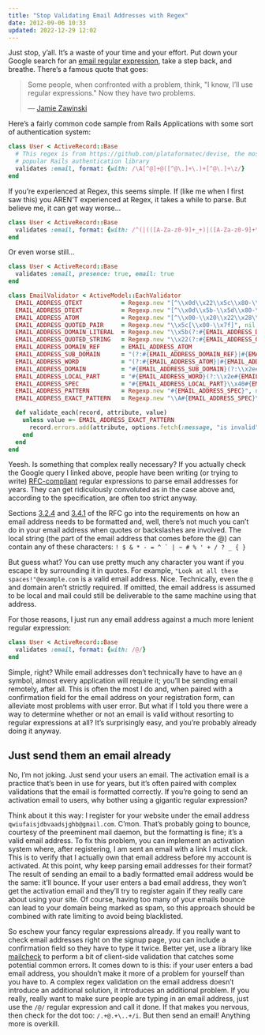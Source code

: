 ```yaml
---
title: "Stop Validating Email Addresses with Regex"
date: 2012-09-06 10:33
updated: 2022-12-29 12:02
---
```


Just stop, y’all. It’s a waste of your time and your effort. Put down your Google search for an [email regular expression](http://www.google.com/search?q=email+regex), take a step back, and breathe.<!--more--> There’s a famous quote that goes:

> Some people, when confronted with a problem, think, "I know, I’ll use regular expressions." Now they have two problems.
>
> — [Jamie Zawinski](http://regex.info/blog/2006-09-15/247)

Here’s a fairly common code sample from Rails Applications with some sort of authentication system:

```ruby
class User < ActiveRecord::Base
  # This regex is from https://github.com/plataformatec/devise, the most
  # popular Rails authentication library
  validates :email, format: {with: /\A[^@]+@([^@\.]+\.)+[^@\.]+\z/}
end
```

If you’re experienced at Regex, this seems simple. If (like me when I first saw this) you AREN’T experienced at Regex, it takes a while to parse. But believe me, it can get way worse...

```ruby
class User < ActiveRecord::Base
  validates :email, format: {with: /^(|(([A-Za-z0-9]+_+)|([A-Za-z0-9]+\-+)|([A-Za-z0-9]+\.+)|([A-Za-z0-9]+\++))*[A-Za-z0-9]+@((\w+\-+)|(\w+\.))*\w{1,63}\.[a-zA-Z]{2,6})$/i}
end
```

Or even worse still...

```ruby
class User < ActiveRecord::Base
  validates :email, presence: true, email: true
end

class EmailValidator < ActiveModel::EachValidator
  EMAIL_ADDRESS_QTEXT           = Regexp.new "[^\\x0d\\x22\\x5c\\x80-\\xff]", nil, "n"
  EMAIL_ADDRESS_DTEXT           = Regexp.new "[^\\x0d\\x5b-\\x5d\\x80-\\xff]", nil, "n"
  EMAIL_ADDRESS_ATOM            = Regexp.new "[^\\x00-\\x20\\x22\\x28\\x29\\x2c\\x2e\\x3a-\\x3c\\x3e\\x40\\x5b-\\x5d\\x7f-\\xff]+", nil, "n"
  EMAIL_ADDRESS_QUOTED_PAIR     = Regexp.new "\\x5c[\\x00-\\x7f]", nil, "n"
  EMAIL_ADDRESS_DOMAIN_LITERAL  = Regexp.new "\\x5b(?:#{EMAIL_ADDRESS_DTEXT}|#{EMAIL_ADDRESS_QUOTED_PAIR})*\\x5d", nil, "n"
  EMAIL_ADDRESS_QUOTED_STRING   = Regexp.new "\\x22(?:#{EMAIL_ADDRESS_QTEXT}|#{EMAIL_ADDRESS_QUOTED_PAIR})*\\x22", nil, "n"
  EMAIL_ADDRESS_DOMAIN_REF      = EMAIL_ADDRESS_ATOM
  EMAIL_ADDRESS_SUB_DOMAIN      = "(?:#{EMAIL_ADDRESS_DOMAIN_REF}|#{EMAIL_ADDRESS_DOMAIN_LITERAL})"
  EMAIL_ADDRESS_WORD            = "(?:#{EMAIL_ADDRESS_ATOM}|#{EMAIL_ADDRESS_QUOTED_STRING})"
  EMAIL_ADDRESS_DOMAIN          = "#{EMAIL_ADDRESS_SUB_DOMAIN}(?:\\x2e#{EMAIL_ADDRESS_SUB_DOMAIN})*"
  EMAIL_ADDRESS_LOCAL_PART      = "#{EMAIL_ADDRESS_WORD}(?:\\x2e#{EMAIL_ADDRESS_WORD})*"
  EMAIL_ADDRESS_SPEC            = "#{EMAIL_ADDRESS_LOCAL_PART}\\x40#{EMAIL_ADDRESS_DOMAIN}"
  EMAIL_ADDRESS_PATTERN         = Regexp.new "#{EMAIL_ADDRESS_SPEC}", nil, "n"
  EMAIL_ADDRESS_EXACT_PATTERN   = Regexp.new "\\A#{EMAIL_ADDRESS_SPEC}\\z", nil, "n"

  def validate_each(record, attribute, value)
    unless value =~ EMAIL_ADDRESS_EXACT_PATTERN
      record.errors.add(attribute, options.fetch(:message, "is invalid"))
    end
  end
end
```

Yeesh. Is something that complex really necessary? If you actually check the Google query I linked above, people have been writing (or trying to write) [RFC-compliant](http://tools.ietf.org/html/rfc2822) regular expressions to parse email addresses for years. They can get ridiculously convoluted as in the case above and, according to the specification, are often too strict anyway.

Sections [3.2.4](http://tools.ietf.org/html/rfc2822#section-3.2.4) and [3.4.1](http://tools.ietf.org/html/rfc2822#section-3.4.1) of the RFC go into the requirements on how an email address needs to be formatted and, well, there’s not much you can’t do in your email address when quotes or backslashes are involved. The local string (the part of the email address that comes before the @) can contain any of these characters: ``! $ & * - = ^ ` | ~ # % ' + / ? _ { }``

But guess what? You can use pretty much any character you want if you escape it by surrounding it in quotes. For example, `"Look at all these spaces!"@example.com` is a valid email address. Nice. Technically, even the `@` and domain aren’t strictly required. If omitted, the email address is assumed to be local and mail could still be deliverable to the same machine using that address.

For those reasons, I just run any email address against a much more lenient regular expression:

```ruby
class User < ActiveRecord::Base
  validates :email, format: {with: /@/}
end
```

Simple, right? While email addresses don’t technically have to have an `@` symbol, almost every application will require it; you’ll be sending email remotely, after all. This is often the most I do and, when paired with a confirmation field for the email address on your registration form, can alleviate most problems with user error. But what if I told you there were a way to determine whether or not an email is valid without resorting to regular expressions at all? It’s surprisingly easy, and you’re probably already doing it anyway.

## Just send them an email already

No, I’m not joking. Just send your users an email. The activation email is a practice that’s been in use for years, but it’s often paired with complex validations that the email is formatted correctly. If you’re going to send an activation email to users, why bother using a gigantic regular expression?

Think about it this way: I register for your website under the email address `qwiufaisjdbvaadsjghb@gmail.com`. C’mon. That’s probably going to bounce, courtesy of the preeminent mail daemon, but the formatting is fine; it’s a valid email address. To fix this problem, you can implement an activation system where, after registering, I am sent an email with a link I must click. This is to verify that I actually own that email address before my account is activated. At this point, why keep parsing email addresses for their format? The result of sending an email to a badly formatted email address would be the same: it’ll bounce. If your user enters a bad email address, they won’t get the activation email and they’ll try to register again if they really care about using your site. Of course, having too many of your emails bounce can lead to your domain being marked as spam, so this approach should be combined with rate limiting to avoid being blacklisted.

So eschew your fancy regular expressions already. If you really want to check email addresses right on the signup page, you can include a confirmation field so they have to type it twice. Better yet, use a library like [mailcheck](https://github.com/mailcheck/mailcheck) to perform a bit of client-side validation that catches some potential common errors. It comes down to is this: if your user enters a bad email address, you shouldn’t make it more of a problem for yourself than you have to. A complex regex validation on the email address doesn’t introduce an additional solution, it introduces an additional problem. If you really, really want to make sure people are typing in an email address, just use the `/@/` regular expression and call it done. If that makes you nervous, then check for the dot too: `/.+@.+\..+/i`. But then send an email! Anything more is overkill.
